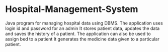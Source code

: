 # Hospital-Management-System
Java program for managing hospital data using DBMS.
The application uses login id and password for an admin
It stores patient data, updates the data and saves the history of a patient.
The application can also be used to assign bed to a patient 
It generates the medicine data given to a particular patient.
